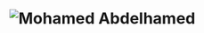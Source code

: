 <h1 align="center">
  <img src="https://user-images.githubusercontent.com/yourusername/yourrepository/your-animated-name.gif" alt="Mohamed Abdelhamed">
</h1>
